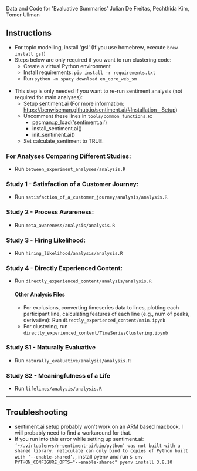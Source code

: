 Data and Code for 'Evaluative Summaries'
Julian De Freitas, Pechthida Kim, Tomer Ullman

## Instructions
* For topic modelling, install 'gsl' (If you use homebrew, execute `brew install gsl`)
* Steps below are only required if you want to run clustering code:
  * Create a virtual Python environment
  * Install requirements: `pip install -r requirements.txt`
  * Run `python -m spacy download en_core_web_sm`
<br><br>
* This step is only needed if you want to re-run sentiment analysis (not required for main analyses): 
  * Setup sentiment.ai (For more information: https://benwiseman.github.io/sentiment.ai/#Installation__Setup)
  * Uncomment these lines in `tools/common_functions.R`:
    * pacman::p_load('sentiment.ai')
    * install_sentiment.ai()
    * init_sentiment.ai()
  * Set calculate_sentiment to TRUE.

### For Analyses Comparing Different Studies:
* Run `between_experiment_analyses/analysis.R`

### Study 1 - Satisfaction of a Customer Journey:
* Run `satisfaction_of_a_customer_journey/analysis/analysis.R`

### Study 2 - Process Awareness:
* Run `meta_awareness/analysis/analysis.R`

### Study 3 - Hiring Likelihood:
* Run `hiring_likelihood/analysis/analysis.R`

### Study 4 - Directly Experienced Content:
* Run `directly_experienced_content/analysis/analysis.R`

    #### Other Analysis Files
  * For exclusions, converting timeseries data to lines, plotting each participant line, calculating features of each line (e.g., num of peaks, derivative): Run `directly_experienced_content/main.ipynb`
  * For clustering, run `directly_experienced_content/TimeSeriesClustering.ipynb`

### Study S1 - Naturally Evaluative
* Run `naturally_evaluative/analysis/analysis.R`

### Study S2 - Meaningfulness of a Life
* Run `lifelines/analysis/analysis.R`

------------

## Troubleshooting
* sentiment.ai setup probably won't work on an ARM based macbook, I will probably need to find a workaround for that.
* If you run into this error while setting up sentiment.ai: `‘~/.virtualenvs/r-sentiment-ai/bin/python’ was not built with a shared library.
reticulate can only bind to copies of Python built with ‘--enable-shared’.`, install pyenv and run `$ env PYTHON_CONFIGURE_OPTS="--enable-shared" pyenv install 3.8.10`